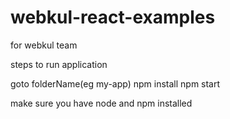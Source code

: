 # webkul-react-examples
for webkul team

steps to run application

goto folderName(eg my-app) 
npm install
npm start

make sure you have node and npm installed 
